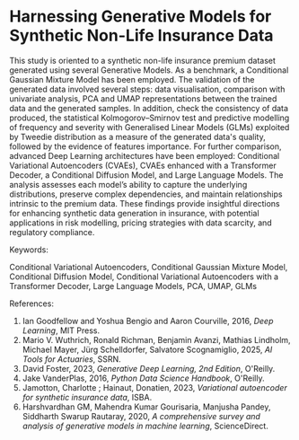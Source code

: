 # Harnessing Generative Models for Synthetic Non-Life Insurance Data

This study is oriented to a synthetic non-life insurance premium dataset generated using several Generative Models. As a benchmark, a Conditional Gaussian Mixture Model has been employed. The validation of the generated data involved several steps: data visualisation, comparison with univariate analysis, PCA and UMAP representations between the trained data and the generated samples. In addition, check the consistency of data produced, the statistical Kolmogorov–Smirnov test and predictive modelling of frequency and severity with Generalised Linear Models (GLMs) exploited by Tweedie distribution as a measure of the generated data's quality, followed by the evidence of features importance. For further comparison, advanced Deep Learning architectures have been employed: Conditional Variational Autoencoders (CVAEs), CVAEs enhanced with a Transformer Decoder, a Conditional Diffusion Model, and Large Language Models. The analysis assesses each model’s ability to capture the underlying distributions, preserve complex dependencies, and maintain relationships intrinsic to the premium data. These findings provide insightful directions for enhancing synthetic data generation in insurance, with potential applications in risk modelling, pricing strategies with data scarcity, and regulatory compliance.

Keywords: 

Conditional Variational Autoencoders, Conditional Gaussian Mixture Model, Conditional Diffusion Model, Conditional Variational Autoencoders with a Transformer Decoder, Large Language Models, PCA, UMAP, GLMs

References: 

1. Ian Goodfellow and Yoshua Bengio and Aaron Courville, 2016, *Deep Learning*, MIT Press.
2. Mario V. Wuthrich, Ronald Richman, Benjamin Avanzi, Mathias Lindholm, Michael Mayer, Jürg Schelldorfer, Salvatore Scognamiglio, 2025, *AI Tools for Actuaries*, SSRN.
3. David Foster, 2023, *Generative Deep Learning, 2nd Edition*, O'Reilly.
4. Jake VanderPlas, 2016, *Python Data Science Handbook*, O'Reilly.
5. Jamotton, Charlotte ; Hainaut, Donatien, 2023, *Variational autoencoder for synthetic insurance data*, ISBA.
6. Harshvardhan GM, Mahendra Kumar Gourisaria, Manjusha Pandey, Siddharth Swarup Rautaray, 2020, *A comprehensive survey and analysis of generative models in machine learning*, ScienceDirect.

